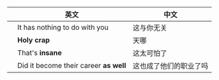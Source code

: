 |      | 英文                                   | 中文                   |
| ---- | -------------------------------------- | ---------------------- |
|      | It has nothing to do with you          | 这与你无关             |
|      | **Holy crap**                          | 天哪                   |
|      | That's **insane**                      | 这太可怕了             |
|      | Did it become their career **as well** | 这也成了他们的职业了吗 |

